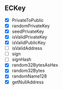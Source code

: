 ## ECKey
* [x] PrivateToPublic
* [x] randomPrivateKey
* [x] seedPrivateKey
* [x] isValidPrivateKey
* [x] isValidPublicKey
* [ ] isValidAddress
* [ ] sign
* [ ] signHash
* [x] random32BytesAsHex
* [x] random32Bytes
* [x] randomName128
* [x] getNullAddress
